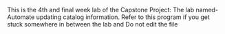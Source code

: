 This is the 4th and final week lab of the Capstone Project: The lab named- Automate updating catalog information. Refer to this program if you get stuck somewhere in between the lab and Do not edit the file
